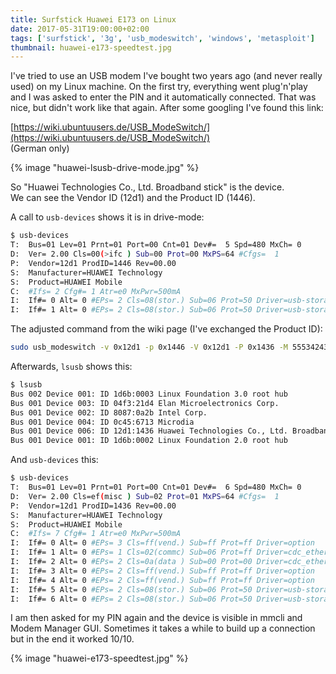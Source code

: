 ```yaml
---
title: Surfstick Huawei E173 on Linux
date: 2017-05-31T19:00:00+02:00
tags: ['surfstick', '3g', 'usb_modeswitch', 'windows', 'metasploit']
thumbnail: huawei-e173-speedtest.jpg
---
```


I've tried to use an USB modem I've bought two years ago (and never really used) on my Linux machine.
On the first try, everything went plug'n'play and I was asked to enter the PIN and it automatically connected.
That was nice, but didn't work like that again. After some googling I've found this link:

[https://wiki.ubuntuusers.de/USB_ModeSwitch/](https://wiki.ubuntuusers.de/USB_ModeSwitch/)  
(German only)

{% image "huawei-lsusb-drive-mode.jpg" %}

So "Huawei Technologies Co., Ltd. Broadband stick" is the device.  
We can see the Vendor ID (12d1) and the Product ID (1446).

A call to `usb-devices` shows it is in drive-mode:

```bash
$ usb-devices
T:  Bus=01 Lev=01 Prnt=01 Port=00 Cnt=01 Dev#=  5 Spd=480 MxCh= 0
D:  Ver= 2.00 Cls=00(>ifc ) Sub=00 Prot=00 MxPS=64 #Cfgs=  1
P:  Vendor=12d1 ProdID=1446 Rev=00.00
S:  Manufacturer=HUAWEI Technology
S:  Product=HUAWEI Mobile
C:  #Ifs= 2 Cfg#= 1 Atr=e0 MxPwr=500mA
I:  If#= 0 Alt= 0 #EPs= 2 Cls=08(stor.) Sub=06 Prot=50 Driver=usb-storage
I:  If#= 1 Alt= 0 #EPs= 2 Cls=08(stor.) Sub=06 Prot=50 Driver=usb-storage
```

The adjusted command from the wiki page (I've exchanged the Product ID):

```bash
sudo usb_modeswitch -v 0x12d1 -p 0x1446 -V 0x12d1 -P 0x1436 -M 55534243123456780000000000000011062000000100000000000000000000
```

Afterwards, `lsusb` shows this:

```bash
$ lsusb
Bus 002 Device 001: ID 1d6b:0003 Linux Foundation 3.0 root hub
Bus 001 Device 003: ID 04f3:21d4 Elan Microelectronics Corp.
Bus 001 Device 002: ID 8087:0a2b Intel Corp.
Bus 001 Device 004: ID 0c45:6713 Microdia
Bus 001 Device 006: ID 12d1:1436 Huawei Technologies Co., Ltd. Broadband stick
Bus 001 Device 001: ID 1d6b:0002 Linux Foundation 2.0 root hub
```

And `usb-devices` this:

```bash
$ usb-devices
T:  Bus=01 Lev=01 Prnt=01 Port=00 Cnt=01 Dev#=  6 Spd=480 MxCh= 0
D:  Ver= 2.00 Cls=ef(misc ) Sub=02 Prot=01 MxPS=64 #Cfgs=  1
P:  Vendor=12d1 ProdID=1436 Rev=00.00
S:  Manufacturer=HUAWEI Technology
S:  Product=HUAWEI Mobile
C:  #Ifs= 7 Cfg#= 1 Atr=e0 MxPwr=500mA
I:  If#= 0 Alt= 0 #EPs= 3 Cls=ff(vend.) Sub=ff Prot=ff Driver=option
I:  If#= 1 Alt= 0 #EPs= 1 Cls=02(commc) Sub=06 Prot=ff Driver=cdc_ether
I:  If#= 2 Alt= 0 #EPs= 2 Cls=0a(data ) Sub=00 Prot=00 Driver=cdc_ether
I:  If#= 3 Alt= 0 #EPs= 2 Cls=ff(vend.) Sub=ff Prot=ff Driver=option
I:  If#= 4 Alt= 0 #EPs= 2 Cls=ff(vend.) Sub=ff Prot=ff Driver=option
I:  If#= 5 Alt= 0 #EPs= 2 Cls=08(stor.) Sub=06 Prot=50 Driver=usb-storage
I:  If#= 6 Alt= 0 #EPs= 2 Cls=08(stor.) Sub=06 Prot=50 Driver=usb-storage
```

I am then asked for my PIN again and the device is visible in mmcli and Modem Manager GUI.
Sometimes it takes a while to build up a connection but in the end it worked 10/10.

{% image "huawei-e173-speedtest.jpg" %}
